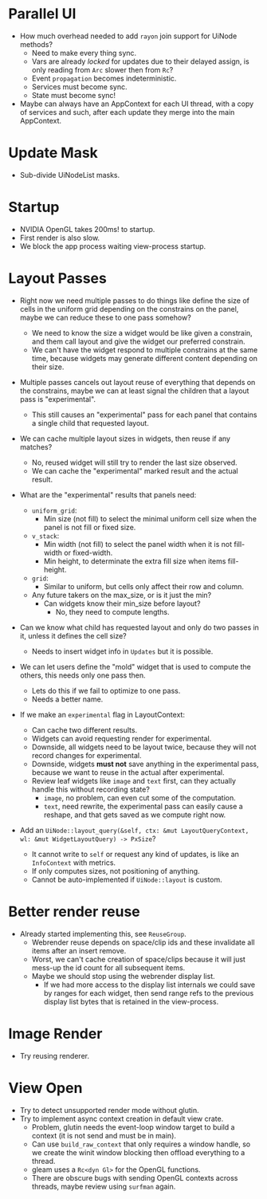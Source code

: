 # Parallel UI

* How much overhead needed to add `rayon` join support for UiNode methods?
    * Need to make every thing sync.
    * Vars are already *locked* for updates due to their delayed assign, is only reading from `Arc` slower then from `Rc`?
    * Event `propagation` becomes indeterministic.
    * Services must become sync.
    * State must become sync!
* Maybe can always have an AppContext for each UI thread, with a copy of services and such, after each update they merge into
  the main AppContext.

# Update Mask

* Sub-divide UiNodeList masks.

# Startup

* NVIDIA OpenGL takes 200ms! to startup.
* First render is also slow.
* We block the app process waiting view-process startup.

# Layout Passes

* Right now we need multiple passes to do things like define the size of cells in the uniform grid depending on
  the constrains on the panel, maybe we can reduce these to one pass somehow?
   - We need to know the size a widget would be like given a constrain, and them call layout and give the widget
     our preferred constrain.
   - We can't have the widget respond to multiple constrains at the same time, because widgets may generate different
     content depending on their size.

* Multiple passes cancels out layout reuse of everything that depends on the constrains, maybe we can at least
  signal the children that a layout pass is "experimental".
    - This still causes an "experimental" pass for each panel that contains a single child that requested layout.

* We can cache multiple layout sizes in widgets, then reuse if any matches?
  - No, reused widget will still try to render the last size observed.
  - We can cache the "experimental" marked result and the actual result.

* What are the "experimental" results that panels need:
  - `uniform_grid`:
    * Min size (not fill) to select the minimal uniform cell size when the panel is not fill or fixed size.
  - `v_stack`:
    * Min width (not fill) to select the panel width when it is not fill-width or fixed-width.
    * Min height, to determinate the extra fill size when items fill-height.
  - `grid`:
    * Similar to uniform, but cells only affect their row and column.
  - Any future takers on the max_size, or is it just the min?
    * Can widgets know their min_size before layout?
      - No, they need to compute lengths.

* Can we know what child has requested layout and only do two passes in it, unless it defines the cell size?
  - Needs to insert widget info in `Updates` but it is possible.

* We can let users define the "mold" widget that is used to compute the others, this needs only one pass then.
  - Lets do this if we fail to optimize to one pass.
  - Needs a better name.

* If we make an `experimental` flag in LayoutContext:
  - Can cache two different results.
  - Widgets can avoid requesting render for experimental.
  - Downside, all widgets need to be layout twice, because they will not record changes for experimental.
  - Downside, widgets **must not** save anything in the experimental pass, because we want to reuse in the actual after experimental.
  - Review leaf widgets like `image` and `text` first, can they actually handle this without recording state?
    - `image`, no problem, can even cut some of the computation.
    - `text`, need rewrite, the experimental pass can easily cause a reshape, and that gets saved as we compute right now.

* Add an `UiNode::layout_query(&self, ctx: &mut LayoutQueryContext, wl: &mut WidgetLayoutQuery) -> PxSize`?
  - It cannot write to `self` or request any kind of updates, is like an `InfoContext` with metrics.
  - If only computes sizes, not positioning of anything.
  - Cannot be auto-implemented if `UiNode::layout` is custom.

# Better render reuse

* Already started implementing this, see `ReuseGroup`.
  - Webrender reuse depends on space/clip ids and these invalidate all items after an insert remove.
  - Worst, we can't cache creation of space/clips because it will just mess-up the id count for all subsequent items.
  - Maybe we should stop using the webrender display list.
    - If we had more access to the display list internals we could save by ranges for each widget, then send range refs to
      the previous display list bytes that is retained in the view-process.

# Image Render

* Try reusing renderer.

# View Open

* Try to detect unsupported render mode without glutin.
* Try to implement async context creation in default view crate.
    - Problem, glutin needs the event-loop window target to build a context (it is not send and must be in main).
    - Can use `build_raw_context` that only requires a window handle, so we create the winit window blocking then offload
      everything to a thread.
    - gleam uses a `Rc<dyn Gl>` for the OpenGL functions.
    - There are obscure bugs with sending OpenGL contexts across threads, maybe review using `surfman` again.